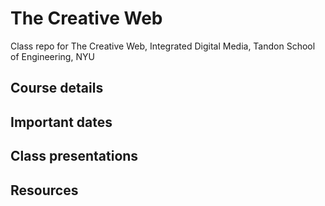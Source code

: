 # The Creative Web
Class repo for The Creative Web, Integrated Digital Media, Tandon School of Engineering, NYU

## Course details

## Important dates

## Class presentations

## Resources
